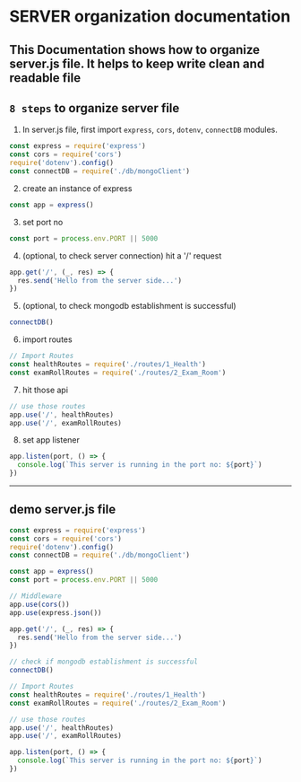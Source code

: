 # SERVER organization documentation
This Documentation shows how to organize server.js file. It helps to keep write clean and readable file
---
## `8 steps` to organize server file 

1. In server.js file, first import `express`, `cors`, `dotenv`, `connectDB` modules.
```js
const express = require('express')
const cors = require('cors')
require('dotenv').config()
const connectDB = require('./db/mongoClient')
```

2. create an instance of express
```js
const app = express()
```
3. set port no
```js
const port = process.env.PORT || 5000
```
4. (optional, to check server connection) hit a '/' request
```js
app.get('/', (_, res) => {
  res.send('Hello from the server side...')
})
```

5. (optional, to check mongodb establishment is successful) 
```js
connectDB()
```

6. import routes
```js
// Import Routes
const healthRoutes = require('./routes/1_Health')
const examRollRoutes = require('./routes/2_Exam_Room')
```

7. hit those api
```js
// use those routes
app.use('/', healthRoutes)
app.use('/', examRollRoutes)
```

8. set app listener
```js
app.listen(port, () => {
  console.log(`This server is running in the port no: ${port}`)
})
```

---
demo server.js file
---
```js
const express = require('express')
const cors = require('cors')
require('dotenv').config()
const connectDB = require('./db/mongoClient')

const app = express()
const port = process.env.PORT || 5000

// Middleware
app.use(cors())
app.use(express.json())

app.get('/', (_, res) => {
  res.send('Hello from the server side...')
})

// check if mongodb establishment is successful
connectDB()

// Import Routes
const healthRoutes = require('./routes/1_Health')
const examRollRoutes = require('./routes/2_Exam_Room')

// use those routes
app.use('/', healthRoutes)
app.use('/', examRollRoutes)

app.listen(port, () => {
  console.log(`This server is running in the port no: ${port}`)
})
```